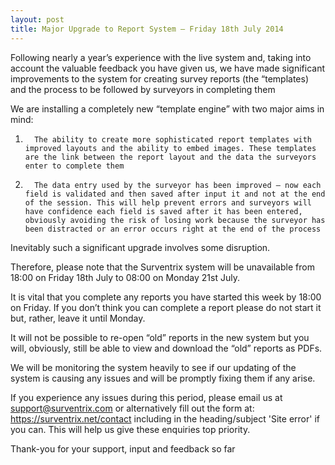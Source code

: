 ```yaml
---
layout: post
title: Major Upgrade to Report System – Friday 18th July 2014
---
```


Following nearly a year’s experience with the live system and, taking into account the valuable feedback you have given us, we have made significant improvements to the system for creating survey reports (the “templates) and the process to be followed by surveyors in completing them

We are installing a completely new “template engine” with two major aims in mind:

1.       The ability to create more sophisticated report templates with improved layouts and the ability to embed images. These templates are the link between the report layout and the data the surveyors enter to complete them

2.       The data entry used by the surveyor has been improved – now each field is validated and then saved after input it and not at the end of the session. This will help prevent errors and surveyors will have confidence each field is saved after it has been entered, obviously avoiding the risk of losing work because the surveyor has been distracted or an error occurs right at the end of the process


Inevitably such a significant upgrade involves some disruption.

Therefore, please note that the Surventrix system will be unavailable from 18:00 on Friday 18th July to 08:00 on Monday 21st July.

It is vital that you complete any reports you have started this week by 18:00 on Friday. If you don’t think you can complete a report please do not start it but, rather, leave it until Monday.

It will not be possible to re-open “old” reports in the new system but you will, obviously, still be able to view and download the “old” reports as PDFs.

We will be monitoring the system heavily to see if our updating of the system is causing any issues and will be promptly fixing them if any arise.

If you experience any issues during this period, please email us at support@surventrix.com or alternatively fill out the form at: https://surventrix.net/contact including in the heading/subject 'Site error' if you can. This will help us give these enquiries top priority.

Thank-you for your support, input and feedback so far
